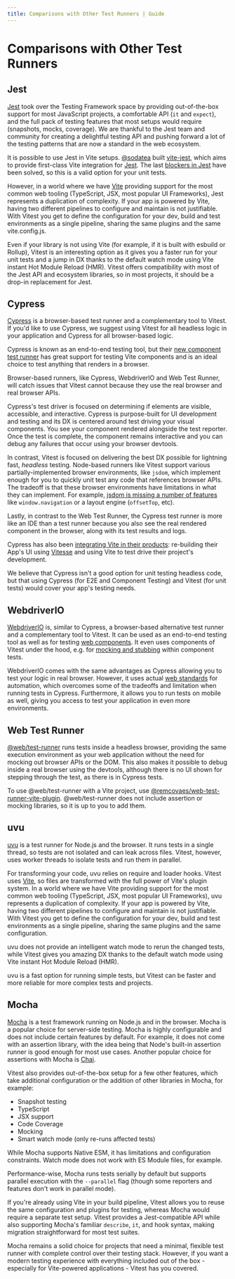 ```yaml
---
title: Comparisons with Other Test Runners | Guide
---
```


# Comparisons with Other Test Runners

## Jest

[Jest](https://jestjs.io/) took over the Testing Framework space by providing out-of-the-box support for most JavaScript projects, a comfortable API (`it` and `expect`), and the full pack of testing features that most setups would require (snapshots, mocks, coverage). We are thankful to the Jest team and community for creating a delightful testing API and pushing forward a lot of the testing patterns that are now a standard in the web ecosystem.

It is possible to use Jest in Vite setups. [@sodatea](https://bsky.app/profile/haoqun.dev) built [vite-jest](https://github.com/sodatea/vite-jest#readme), which aims to provide first-class Vite integration for [Jest](https://jestjs.io/). The last [blockers in Jest](https://github.com/sodatea/vite-jest/blob/main/packages/vite-jest/README.md#vite-jest) have been solved, so this is a valid option for your unit tests.

However, in a world where we have [Vite](https://vitejs.dev) providing support for the most common web tooling (TypeScript, JSX, most popular UI Frameworks), Jest represents a duplication of complexity. If your app is powered by Vite, having two different pipelines to configure and maintain is not justifiable. With Vitest you get to define the configuration for your dev, build and test environments as a single pipeline, sharing the same plugins and the same vite.config.js.

Even if your library is not using Vite (for example, if it is built with esbuild or Rollup), Vitest is an interesting option as it gives you a faster run for your unit tests and a jump in DX thanks to the default watch mode using Vite instant Hot Module Reload (HMR). Vitest offers compatibility with most of the Jest API and ecosystem libraries, so in most projects, it should be a drop-in replacement for Jest.

## Cypress

[Cypress](https://www.cypress.io/) is a browser-based test runner and a complementary tool to Vitest. If you'd like to use Cypress, we suggest using Vitest for all headless logic in your application and Cypress for all browser-based logic.

Cypress is known as an end-to-end testing tool, but their [new component test runner](https://on.cypress.io/component) has great support for testing Vite components and is an ideal choice to test anything that renders in a browser.

Browser-based runners, like Cypress, WebdriverIO and Web Test Runner, will catch issues that Vitest cannot because they use the real browser and real browser APIs.

Cypress's test driver is focused on determining if elements are visible, accessible, and interactive. Cypress is purpose-built for UI development and testing and its DX is centered around test driving your visual components. You see your component rendered alongside the test reporter. Once the test is complete, the component remains interactive and you can debug any failures that occur using your browser devtools.

In contrast, Vitest is focused on delivering the best DX possible for lightning fast, *headless* testing. Node-based runners like Vitest support various partially-implemented browser environments, like `jsdom`, which implement enough for you to quickly unit test any code that references browser APIs. The tradeoff is that these browser environments have limitations in what they can implement. For example, [jsdom is missing a number of features](https://github.com/jsdom/jsdom/issues?q=is%3Aissue+is%3Aopen+sort%3Acomments-desc) like `window.navigation` or a layout engine (`offsetTop`, etc).

Lastly, in contrast to the Web Test Runner, the Cypress test runner is more like an IDE than a test runner because you also see the real rendered component in the browser, along with its test results and logs.

Cypress has also been [integrating Vite in their products](https://www.youtube.com/watch?v=7S5cbY8iYLk): re-building their App's UI using [Vitesse](https://github.com/antfu/vitesse) and using Vite to test drive their project's development.

We believe that Cypress isn't a good option for unit testing headless code, but that using Cypress (for E2E and Component Testing) and Vitest (for unit tests) would cover your app's testing needs.

## WebdriverIO

[WebdriverIO](https://webdriver.io/) is, similar to Cypress, a browser-based alternative test runner and a complementary tool to Vitest. It can be used as an end-to-end testing tool as well as for testing [web components](https://webdriver.io/docs/component-testing). It even uses components of Vitest under the hood, e.g. for [mocking and stubbing](https://webdriver.io/docs/mocksandspies/) within component tests.

WebdriverIO comes with the same advantages as Cypress allowing you to test your logic in real browser. However, it uses actual [web standards](https://w3c.github.io/webdriver/) for automation, which overcomes some of the tradeoffs and limitation when running tests in Cypress. Furthermore, it allows you to run tests on mobile as well, giving you access to test your application in even more environments.

## Web Test Runner

[@web/test-runner](https://modern-web.dev/docs/test-runner/overview/) runs tests inside a headless browser, providing the same execution environment as your web application without the need for mocking out browser APIs or the DOM. This also makes it possible to debug inside a real browser using the devtools, although there is no UI shown for stepping through the test, as there is in Cypress tests.

To use @web/test-runner with a Vite project, use [@remcovaes/web-test-runner-vite-plugin](https://github.com/remcovaes/web-test-runner-vite-plugin). @web/test-runner does not include assertion or mocking libraries, so it is up to you to add them.

## uvu

[uvu](https://github.com/lukeed/uvu) is a test runner for Node.js and the browser. It runs tests in a single thread, so tests are not isolated and can leak across files. Vitest, however, uses worker threads to isolate tests and run them in parallel.

For transforming your code, uvu relies on require and loader hooks. Vitest uses [Vite](https://vitejs.dev), so files are transformed with the full power of Vite's plugin system. In a world where we have Vite providing support for the most common web tooling (TypeScript, JSX, most popular UI Frameworks), uvu represents a duplication of complexity. If your app is powered by Vite, having two different pipelines to configure and maintain is not justifiable. With Vitest you get to define the configuration for your dev, build and test environments as a single pipeline, sharing the same plugins and the same configuration.

uvu does not provide an intelligent watch mode to rerun the changed tests, while Vitest gives you amazing DX thanks to the default watch mode using Vite instant Hot Module Reload (HMR).

uvu is a fast option for running simple tests, but Vitest can be faster and more reliable for more complex tests and projects.

## Mocha

[Mocha](https://mochajs.org) is a test framework running on Node.js and in the browser. Mocha is a popular choice for server-side testing. Mocha is highly configurable and does not include certain features by default. For example, it does not come with an assertion library, with the idea being that Node's built-in assertion runner is good enough for most use cases. Another popular choice for assertions with Mocha is [Chai](https://www.chaijs.com).

Vitest also provides out-of-the-box setup for a few other features, which take additional configuration or the addition of other libraries in Mocha, for example:

- Snapshot testing
- TypeScript
- JSX support
- Code Coverage
- Mocking
- Smart watch mode (only re-runs affected tests)

While Mocha supports Native ESM, it has limitations and configuration constraints. Watch mode does not work with ES Module files, for example.

Performance-wise, Mocha runs tests serially by default but supports parallel execution with the `--parallel` flag (though some reporters and features don't work in parallel mode).

If you're already using Vite in your build pipeline, Vitest allows you to reuse the same configuration and plugins for testing, whereas Mocha would require a separate test setup. Vitest provides a Jest-compatible API while also supporting Mocha's familiar `describe`, `it`, and hook syntax, making migration straightforward for most test suites.

Mocha remains a solid choice for projects that need a minimal, flexible test runner with complete control over their testing stack. However, if you want a modern testing experience with everything included out of the box - especially for Vite-powered applications - Vitest has you covered.
